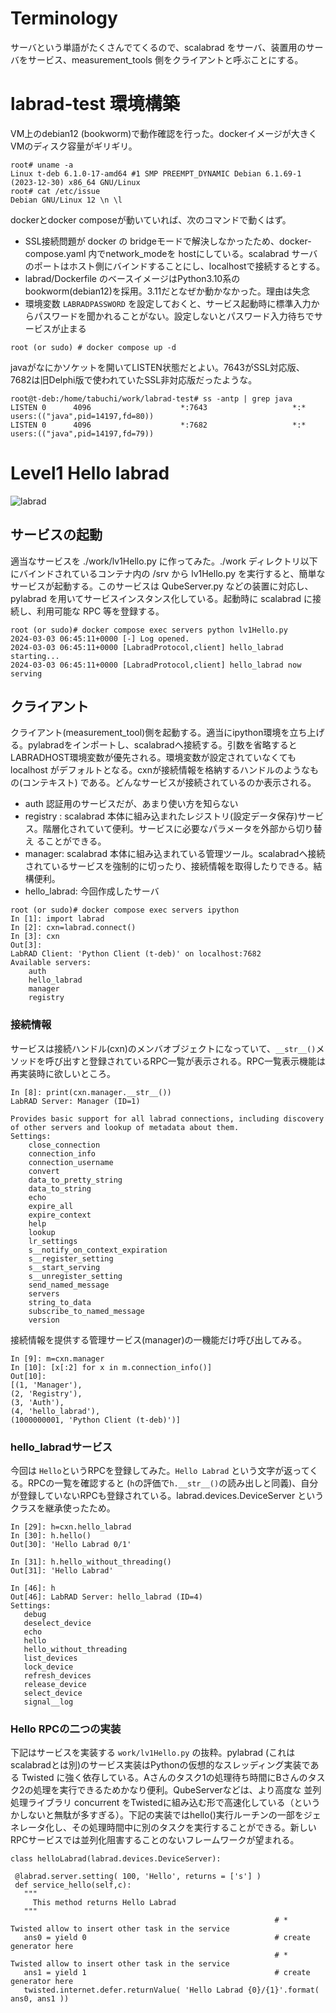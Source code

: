 # Terminology
サーバという単語がたくさんでてくるので、scalabrad をサーバ、装置用のサーバをサービス、measurement_tools 側をクライアントと呼ぶことにする。
# labrad-test 環境構築

VM上のdebian12 (bookworm)で動作確認を行った。dockerイメージが大きくVMのディスク容量がギリギリ。
```
root# uname -a
Linux t-deb 6.1.0-17-amd64 #1 SMP PREEMPT_DYNAMIC Debian 6.1.69-1 (2023-12-30) x86_64 GNU/Linux
root# cat /etc/issue
Debian GNU/Linux 12 \n \l
```

dockerとdocker composeが動いていれば、次のコマンドで動くはず。
- SSL接続問題が docker の bridgeモードで解決しなかったため、docker-compose.yaml 内でnetwork_modeを hostにしている。scalabrad サーバのポートはホスト側にバインドすることにし、localhostで接続するとする。
- labrad/Dockerfile のベースイメージはPython3.10系のbookworm(debian12)を採用。3.11だとなぜか動かなかった。理由は失念
- 環境変数 `LABRADPASSWORD` を設定しておくと、サービス起動時に標準入力からパスワードを聞かれることがない。設定しないとパスワード入力待ちでサ ービスが止まる
```
root (or sudo) # docker compose up -d
```

javaがなにかソケットを開いてLISTEN状態だとよい。7643がSSL対応版、7682は旧Delphi版で使われていたSSL非対応版だったような。
```
root@t-deb:/home/tabuchi/work/labrad-test# ss -antp | grep java
LISTEN 0      4096                    *:7643                   *:*     users:(("java",pid=14197,fd=80))
LISTEN 0      4096                    *:7682                   *:*     users:(("java",pid=14197,fd=79))
```
# Level1 Hello labrad
![labrad](labrad.svg)

## サービスの起動
適当なサービスを ./work/lv1Hello.py に作ってみた。./work ディレクトリ以下にバインドされているコンテナ内の /srv から lv1Hello.py を実行すると、簡単なサービスが起動する。このサービスは QubeServer.py などの装置に対応し、pylabrad を用いてサービスインスタンス化している。起動時に scalabrad に接続し、利用可能な RPC 等を登録する。
```
root (or sudo)# docker compose exec servers python lv1Hello.py
2024-03-03 06:45:11+0000 [-] Log opened.
2024-03-03 06:45:11+0000 [LabradProtocol,client] hello_labrad starting...
2024-03-03 06:45:11+0000 [LabradProtocol,client] hello_labrad now serving
```

## クライアント
クライアント(measurement_tool)側を起動する。適当にipython環境を立ち上げる。pylabradをインポートし、scalabradへ接続する。引数を省略すると LABRADHOST環境変数が優先される。環境変数が設定されていなくても localhost がデフォルトとなる。cxnが接続情報を格納するハンドルのようなもの(コンテキスト) である。どんなサービスが接続されているのか表示される。
- auth 認証用のサービスだが、あまり使い方を知らない
- registry : scalabrad 本体に組み込まれたレジストリ(設定データ保存)サービス。階層化されていて便利。サービスに必要なパラメータを外部から切り替え ることができる。
- manager: scalabrad 本体に組み込まれている管理ツール。scalabradへ接続されているサービスを強制的に切ったり、接続情報を取得したりできる。結構便利。
- hello_labrad: 今回作成したサーバ

```
root (or sudo)# docker compose exec servers ipython
In [1]: import labrad
In [2]: cxn=labrad.connect()
In [3]: cxn
Out[3]:
LabRAD Client: 'Python Client (t-deb)' on localhost:7682
Available servers:
    auth
    hello_labrad
    manager
    registry
```

### 接続情報

サービスは接続ハンドル(cxn)のメンバオブジェクトになっていて、`__str__()`メソッドを呼び出すと登録されているRPC一覧が表示される。RPC一覧表示機能は再実装時に欲しいところ。
```
In [8]: print(cxn.manager.__str__())
LabRAD Server: Manager (ID=1)

Provides basic support for all labrad connections, including discovery of other servers and lookup of metadata about them.
Settings:
    close_connection
    connection_info
    connection_username
    convert
    data_to_pretty_string
    data_to_string
    echo
    expire_all
    expire_context
    help
    lookup
    lr_settings
    s__notify_on_context_expiration
    s__register_setting
    s__start_serving
    s__unregister_setting
    send_named_message
    servers
    string_to_data
    subscribe_to_named_message
    version
 ```
 
 接続情報を提供する管理サービス(manager)の一機能だけ呼び出してみる。
 ```
In [9]: m=cxn.manager
In [10]: [x[:2] for x in m.connection_info()]
Out[10]:
[(1, 'Manager'),
 (2, 'Registry'),
 (3, 'Auth'),
 (4, 'hello_labrad'),
 (1000000001, 'Python Client (t-deb)')]
 ```
 
 ### hello_labradサービス
 
 今回は `Hello`というRPCを登録してみた。`Hello Labrad` という文字が返ってくる。RPCの一覧を確認すると (`h`の評価で`h.__str__()`の読み出しと同義)、自分が登録していないRPCも登録されている。labrad.devices.DeviceServer というクラスを継承使ったため。
 ```
In [29]: h=cxn.hello_labrad
In [30]: h.hello()
Out[30]: 'Hello Labrad 0/1'

In [31]: h.hello_without_threading()
Out[31]: 'Hello Labrad'

In [46]: h
Out[46]: LabRAD Server: hello_labrad (ID=4)
Settings:
    debug
    deselect_device
    echo
    hello
    hello_without_threading
    list_devices
    lock_device
    refresh_devices
    release_device
    select_device
    signal__log
 ```
 
 ### Hello RPCの二つの実装
 
 下記はサービスを実装する `work/lv1Hello.py` の抜粋。pylabrad (これはscalabradとは別)のサービス実装はPythonの仮想的なスレッディング実装である Twisted に強く依存している。Aさんのタスク1の処理待ち時間にBさんのタスク2の処理を実行できるためかなり便利。QubeServerなどは、より高度な 並列処理ライブラリ concurrent をTwistedに組み込む形で高速化している（というかしないと無駄が多すぎる）。下記の実装ではhello()実行ルーチンの一部をジェネレータ化し、その処理時間中に別のタスクを実行することができる。新しいRPCサービスでは並列化阻害することのないフレームワークが望まれる。
 ```
 class helloLabrad(labrad.devices.DeviceServer):

  @labrad.server.setting( 100, 'Hello', returns = ['s'] )
  def service_hello(self,c):
    """
      This method returns Hello Labrad
    """
                                                            # *  Twisted allow to insert other task in the service
    ans0 = yield 0                                          # create generator here
                                                            # *  Twisted allow to insert other task in the service
    ans1 = yield 1                                          # create generator here
    twisted.internet.defer.returnValue( 'Hello Labrad {0}/{1}'.format( ans0, ans1 ))
``` 
 
